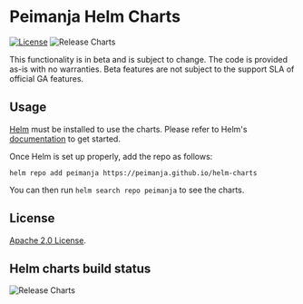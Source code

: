 # Peimanja Helm Charts

[![License](https://img.shields.io/badge/License-Apache%202.0-blue.svg)](https://opensource.org/licenses/Apache-2.0) ![Release Charts](https://github.com/peimanja/helm-charts/workflows/Release%20Charts/badge.svg?branch=main)

This functionality is in beta and is subject to change. The code is provided as-is with no warranties. Beta features are not subject to the support SLA of official GA features.

## Usage

[Helm](https://helm.sh) must be installed to use the charts.
Please refer to Helm's [documentation](https://helm.sh/docs/) to get started.

Once Helm is set up properly, add the repo as follows:

```console
helm repo add peimanja https://peimanja.github.io/helm-charts
```

You can then run `helm search repo peimanja` to see the charts.

## License

<!-- Keep full URL links to repo files because this README syncs from main to gh-pages  -->
[Apache 2.0 License](https://github.com/peimanja/helm-charts/blob/main/LICENSE).

## Helm charts build status

![Release Charts](https://github.com/peimanja/helm-charts/workflows/Release%20Charts/badge.svg?branch=main)
